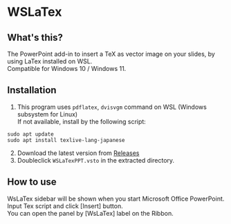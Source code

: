 # WSLaTex


## What's this?

The PowerPoint add-in to insert a TeX as vector image on your slides, by using LaTex installed on WSL.   
Compatible for Windows 10 / Windows 11.


## Installation

1. This program uses `pdflatex`, `dvisvgm` command on WSL (Windows subsystem for Linux)  
If not available, install by the following script:
```
sudo apt update
sudo apt install texlive-lang-japanese
```

2. Download the latest version from [Releases](https://github.com/masaharu-kato/WSLatex/releases)
3. Doubleclick `WSLaTexPPT.vsto` in the extracted directory.


## How to use

WsLaTex sidebar will be shown when you start Microsoft Office PowerPoint.
Input Tex script and click [Insert] button.  
You can open the panel by [WsLaTex] label on the Ribbon.

